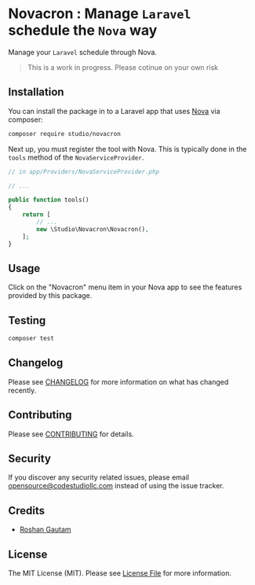# Novacron : Manage `Laravel` schedule the `Nova` way

Manage your `Laravel` schedule through Nova. 

> This is a work in progress. Please cotinue on your own risk

## Installation

You can install the package in to a Laravel app that uses [Nova](https://nova.laravel.com) via composer:

```bash
composer require studio/novacron
```

Next up, you must register the tool with Nova. This is typically done in the `tools` method of the `NovaServiceProvider`.

```php
// in app/Providers/NovaServiceProvider.php

// ...

public function tools()
{
    return [
        // ...
        new \Studio\Novacron\Novacron(),
    ];
}
```

## Usage

Click on the "Novacron" menu item in your Nova app to see the features provided by this package.

## Testing

``` bash
composer test
```

## Changelog

Please see [CHANGELOG](Changelog.md) for more information on what has changed recently.

## Contributing

Please see [CONTRIBUTING](Contributing.md) for details.

## Security

If you discover any security related issues, please email opensource@codestudiollc.com instead of using the issue tracker.


## Credits

- [Roshan Gautam](https://github.com/roshangautam)

## License

The MIT License (MIT). Please see [License File](License.md) for more information.